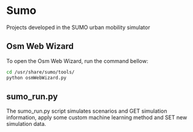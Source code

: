 # Sumo
Projects developed in the SUMO urban mobility simulator

## Osm Web Wizard

To open the Osm Web Wizard, run the command bellow:

```bash
cd /usr/share/sumo/tools/
python osmWebWizard.py
```

## sumo_run.py
The sumo_run.py script simulates scenarios and GET simulation information, apply some custom machine learning method and SET new simulation
data.
